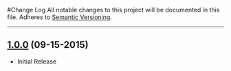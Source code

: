 #Change Log
All notable changes to this project will be documented in this file.
Adheres to [Semantic Versioning](http://semver.org/).

---

## [1.0.0](https://github.com/ngageoint/geopackage-mapcache-android/releases/tag/1.0.0) (09-15-2015)

* Initial Release
